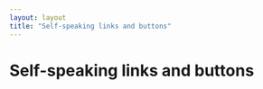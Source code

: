 ```yaml
---
layout: layout
title: "Self-speaking links and buttons"
---
```


# Self-speaking links and buttons

